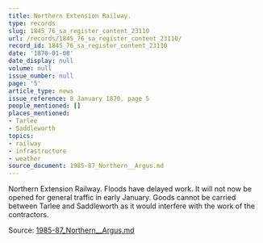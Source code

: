 ```yaml
---
title: Northern Extension Railway.
type: records
slug: 1845_76_sa_register_content_23110
url: /records/1845_76_sa_register_content_23110/
record_id: 1845_76_sa_register_content_23110
date: '1870-01-08'
date_display: null
volume: null
issue_number: null
page: '5'
article_type: news
issue_reference: 8 January 1870, page 5
people_mentioned: []
places_mentioned:
- Tarlee
- Saddleworth
topics:
- railway
- infrastructure
- weather
source_document: 1985-87_Northern__Argus.md
---
```


Northern Extension Railway.  Floods have delayed work.  It will not now be opened for general traffic in early January.  Goods cannot be carried between Tarlee and Saddleworth as it would interfere with the work of the contractors.

Source: [1985-87_Northern__Argus.md](/downloads/markdown/1985-87_Northern__Argus.md)
